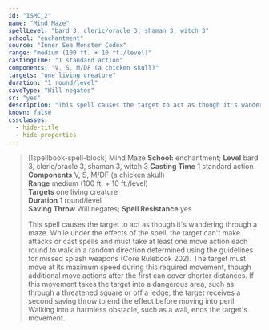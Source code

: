 ```yaml
---
id: "ISMC_2"
name: "Mind Maze"
spellLevel: "bard 3, cleric/oracle 3, shaman 3, witch 3"
school: "enchantment"
source: "Inner Sea Monster Codex"
range: "medium (100 ft. + 10 ft./level)"
castingTime: "1 standard action"
components: "V, S, M/DF (a chicken skull)"
targets: "one living creature"
duration: "1 round/level"
saveType: "Will negates"
sr: "yes"
description: "This spell causes the target to act as though it's wandering through a maze. While under the effects of the spell, the target can't make attacks or cast spells and must take at least one move action each round to walk in a random direction determined using the guidelines for missed splash weapons (Core Rulebook 202). The target must move at its maximum speed during this required movement, though additional move actions after the first can cover shorter distances. If this movement takes the target into a dangerous area, such as through a threatened square or off a ledge, the target receives a second saving throw to end the effect before moving into peril. Walking into a harmless obstacle, such as a wall, ends the target's movement."
known: false
cssclasses:
  - hide-title
  - hide-properties
---
```


> [!spellbook-spell-block] Mind Maze
> **School:** enchantment; **Level** bard 3, cleric/oracle 3, shaman 3, witch 3
> **Casting Time** 1 standard action  
> **Components** V, S, M/DF (a chicken skull)  
> **Range** medium (100 ft. + 10 ft./level)  
> **Targets** one living creature  
> **Duration** 1 round/level  
> **Saving Throw** Will negates; **Spell Resistance** yes
> 
> This spell causes the target to act as though it's wandering through a maze. While under the effects of the spell, the target can't make attacks or cast spells and must take at least one move action each round to walk in a random direction determined using the guidelines for missed splash weapons (Core Rulebook 202). The target must move at its maximum speed during this required movement, though additional move actions after the first can cover shorter distances. If this movement takes the target into a dangerous area, such as through a threatened square or off a ledge, the target receives a second saving throw to end the effect before moving into peril. Walking into a harmless obstacle, such as a wall, ends the target's movement.